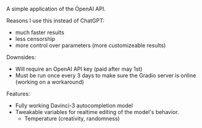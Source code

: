 A simple application of the OpenAI API.
  
Reasons I use this instead of ChatGPT:
* much faster results
* less censorship
* more control over parameters (more customizeable results)

Downsides:
* Will require an OpenAI API key (paid after may 1st)
* Must be run once every 3 days to make sure the Gradio server is online (working on a workaround)

Features:
* Fully working Davinci-3 autocompletion model
* Tweakable variables for realtime editing of the model's behavior.
    * Temperature (creativity, randomness)
